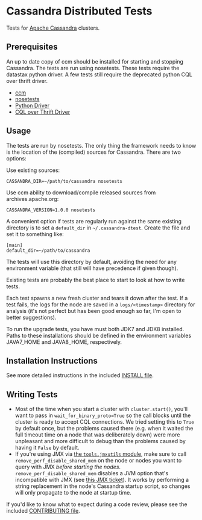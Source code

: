 Cassandra Distributed Tests
===========================

Tests for [Apache Cassandra](http://apache.cassandra.org) clusters.

Prerequisites
------------

An up to date copy of ccm should be installed for starting and stopping Cassandra.
The tests are run using nosetests.
These tests require the datastax python driver.
A few tests still require the deprecated python CQL over thrift driver.

 * [ccm](https://github.com/pcmanus/ccm)
 * [nosetests](http://readthedocs.org/docs/nose/en/latest/)
 * [Python Driver](http://datastax.github.io/python-driver/installation.html)
 * [CQL over Thrift Driver](http://code.google.com/a/apache-extras.org/p/cassandra-dbapi2/)

Usage
-----

The tests are run by nosetests. The only thing the framework needs to know is
the location of the (compiled) sources for Cassandra. There are two options:

Use existing sources:

    CASSANDRA_DIR=~/path/to/cassandra nosetests

Use ccm ability to download/compile released sources from archives.apache.org:

    CASSANDRA_VERSION=1.0.0 nosetests

A convenient option if tests are regularly run against the same existing
directory is to set a `default_dir` in `~/.cassandra-dtest`. Create the file and
set it to something like:

    [main]
    default_dir=~/path/to/cassandra

The tests will use this directory by default, avoiding the need for any
environment variable (that still will have precedence if given though).

Existing tests are probably the best place to start to look at how to write
tests.

Each test spawns a new fresh cluster and tears it down after the test. If a
test fails, the logs for the node are saved in a `logs/<timestamp>` directory
for analysis (it's not perfect but has been good enough so far, I'm open to
better suggestions).

To run the upgrade tests, you have must both JDK7 and JDK8 installed. Paths
to these installations should be defined in the environment variables
JAVA7_HOME and JAVA8_HOME, respectively.

Installation Instructions
-------------------------

See more detailed instructions in the included [INSTALL file](https://github.com/apache/cassandra-dtest/blob/master/INSTALL.md).

Writing Tests
-------------

- Most of the time when you start a cluster with `cluster.start()`, you'll want to pass in `wait_for_binary_proto=True` so the call blocks until the cluster is ready to accept CQL connections. We tried setting this to `True` by default once, but the problems caused there (e.g. when it waited the full timeout time on a node that was deliberately down) were more unpleasant and more difficult to debug than the problems caused by having it `False` by default.
- If you're using JMX via [the `tools.jmxutils` module](tools/jmxutils.py), make sure to call `remove_perf_disable_shared_mem` on the node or nodes you want to query with JMX _before starting the nodes_. `remove_perf_disable_shared_mem` disables a JVM option that's incompatible with JMX (see [this JMX ticket](https://github.com/rhuss/jolokia/issues/198)). It works by performing a string replacement in the node's Cassandra startup script, so changes will only propagate to the node at startup time.

If you'd like to know what to expect during a code review, please see the included [CONTRIBUTING file](CONTRIBUTING.md).

